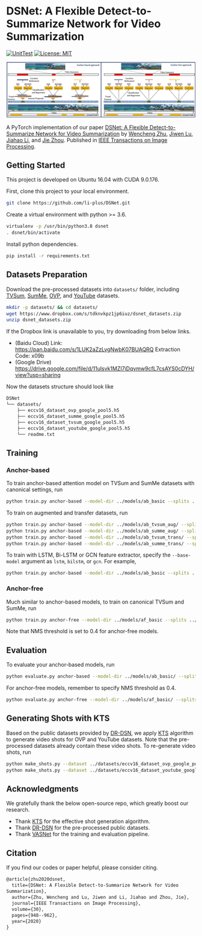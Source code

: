 # DSNet: A Flexible Detect-to-Summarize Network for Video Summarization

[![UnitTest](https://github.com/li-plus/DSNet/workflows/UnitTest/badge.svg)](https://github.com/li-plus/DSNet/actions)
[![License: MIT](https://img.shields.io/badge/license-MIT-blue)](https://github.com/li-plus/DSNet/blob/main/LICENSE)

![framework](docs/framework.jpg)

A PyTorch implementation of our paper [DSNet: A Flexible Detect-to-Summarize Network for Video Summarization](https://ieeexplore.ieee.org/document/9275314) by [Wencheng Zhu](https://woshiwencheng.github.io/), [Jiwen Lu](http://ivg.au.tsinghua.edu.cn/Jiwen_Lu/), [Jiahao Li](https://github.com/li-plus), and [Jie Zhou](http://www.au.tsinghua.edu.cn/info/1078/1635.htm). Published in [IEEE Transactions on Image Processing](https://ieeexplore.ieee.org/xpl/RecentIssue.jsp?punumber=83).

## Getting Started

This project is developed on Ubuntu 16.04 with CUDA 9.0.176.

First, clone this project to your local environment.

```sh
git clone https://github.com/li-plus/DSNet.git
```

Create a virtual environment with python >= 3.6.

```sh
virtualenv -p /usr/bin/python3.8 dsnet
. dsnet/bin/activate
```

Install python dependencies.

```sh
pip install -r requirements.txt
```

## Datasets Preparation

Download the pre-processed datasets into `datasets/` folder, including [TVSum](https://github.com/yalesong/tvsum), [SumMe](https://gyglim.github.io/me/vsum/index.html), [OVP](https://sites.google.com/site/vsummsite/download), and [YouTube](https://sites.google.com/site/vsummsite/download) datasets.

```sh
mkdir -p datasets/ && cd datasets/
wget https://www.dropbox.com/s/tdknvkpz1jp6iuz/dsnet_datasets.zip
unzip dsnet_datasets.zip
```

If the Dropbox link is unavailable to you, try downloading from below links.

+ (Baidu Cloud) Link: https://pan.baidu.com/s/1LUK2aZzLvgNwbK07BUAQRQ Extraction Code: x09b
+ (Google Drive) https://drive.google.com/file/d/11ulsvk1MZI7iDqymw9cfL7csAYS0cDYH/view?usp=sharing

Now the datasets structure should look like

```
DSNet
└── datasets/
    ├── eccv16_dataset_ovp_google_pool5.h5
    ├── eccv16_dataset_summe_google_pool5.h5
    ├── eccv16_dataset_tvsum_google_pool5.h5
    ├── eccv16_dataset_youtube_google_pool5.h5
    └── readme.txt
```

## Training

### Anchor-based

To train anchor-based attention model on TVSum and SumMe datasets with canonical settings, run

```sh
python train.py anchor-based --model-dir ../models/ab_basic --splits ../splits/tvsum.yml ../splits/summe.yml
```

To train on augmented and transfer datasets, run

```sh
python train.py anchor-based --model-dir ../models/ab_tvsum_aug/ --splits ../splits/tvsum_aug.yml
python train.py anchor-based --model-dir ../models/ab_summe_aug/ --splits ../splits/summe_aug.yml
python train.py anchor-based --model-dir ../models/ab_tvsum_trans/ --splits ../splits/tvsum_trans.yml
python train.py anchor-based --model-dir ../models/ab_summe_trans/ --splits ../splits/summe_trans.yml
```

To train with LSTM, Bi-LSTM or GCN feature extractor, specify the `--base-model` argument as `lstm`, `bilstm`, or `gcn`. For example,

```sh
python train.py anchor-based --model-dir ../models/ab_basic --splits ../splits/tvsum.yml ../splits/summe.yml --base-model lstm
```

### Anchor-free

Much similar to anchor-based models, to train on canonical TVSum and SumMe, run

```sh
python train.py anchor-free --model-dir ../models/af_basic --splits ../splits/tvsum.yml ../splits/summe.yml --nms-thresh 0.4
```

Note that NMS threshold is set to 0.4 for anchor-free models.

## Evaluation

To evaluate your anchor-based models, run

```sh
python evaluate.py anchor-based --model-dir ../models/ab_basic/ --splits ../splits/tvsum.yml ../splits/summe.yml
```

For anchor-free models, remember to specify NMS threshold as 0.4.

```sh
python evaluate.py anchor-free --model-dir ../models/af_basic/ --splits ../splits/tvsum.yml ../splits/summe.yml --nms-thresh 0.4
```

## Generating Shots with KTS

Based on the public datasets provided by [DR-DSN](https://github.com/KaiyangZhou/pytorch-vsumm-reinforce), we apply [KTS](https://github.com/pathak22/videoseg/tree/master/lib/kts) algorithm to generate video shots for OVP and YouTube datasets. Note that the pre-processed datasets already contain these video shots. To re-generate video shots, run

```sh
python make_shots.py --dataset ../datasets/eccv16_dataset_ovp_google_pool5.h5
python make_shots.py --dataset ../datasets/eccv16_dataset_youtube_google_pool5.h5
```

## Acknowledgments

We gratefully thank the below open-source repo, which greatly boost our research.

+ Thank [KTS](https://github.com/pathak22/videoseg/tree/master/lib/kts) for the effective shot generation algorithm.
+ Thank [DR-DSN](https://github.com/KaiyangZhou/pytorch-vsumm-reinforce) for the pre-processed public datasets.
+ Thank [VASNet](https://github.com/ok1zjf/VASNet) for the training and evaluation pipeline.

## Citation

If you find our codes or paper helpful, please consider citing.

```
@article{zhu2020dsnet,
  title={DSNet: A Flexible Detect-to-Summarize Network for Video Summarization},
  author={Zhu, Wencheng and Lu, Jiwen and Li, Jiahao and Zhou, Jie},
  journal={IEEE Transactions on Image Processing},
  volume={30},
  pages={948--962},
  year={2020}
}
```
